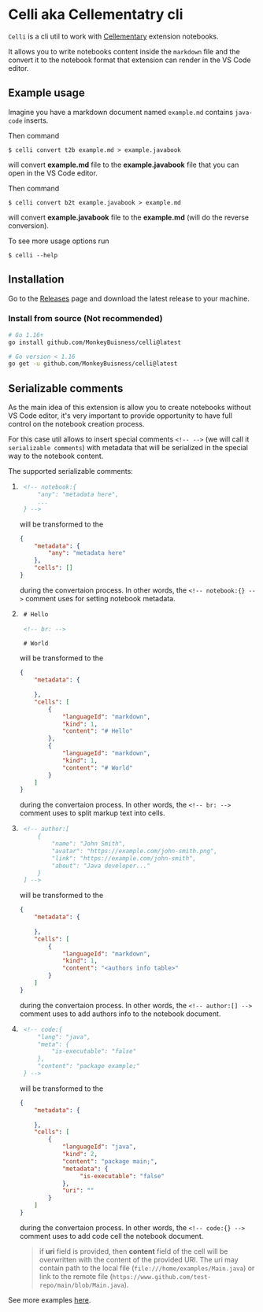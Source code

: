 # Celli aka Cellementatry cli

`Celli` is a cli util to work with [Cellementary](https://github.com/MonkeyBuisness/cellementary-extension) extension notebooks.

It allows you to write notebooks content inside the `markdown` file and the convert it to the notebook format that extension can render in the VS Code editor.

## Example usage

Imagine you have a markdown document named `example.md` contains `java-code` inserts.

Then command
```console
$ celli convert t2b example.md > example.javabook
```
will convert **example.md** file to the **example.javabook** file that you can open in the VS Code editor.

Then command
```console
$ celli convert b2t example.javabook > example.md
```
will convert **example.javabook** file to the **example.md** (will do the reverse conversion).

To see more usage options run
```console
$ celli --help
``` 

## Installation

Go to the [Releases](https://github.com/MonkeyBuisness/celli/releases) page and download the latest release to your machine.

### Install from source (Not recommended)
```sh
# Go 1.16+
go install github.com/MonkeyBuisness/celli@latest

# Go version < 1.16
go get -u github.com/MonkeyBuisness/celli@latest
```

## Serializable comments

As the main idea of this extension is allow you to create notebooks without VS Code editor, it's very important to provide opportunity to have full control on the notebook creation process.

For this case util allows to insert special comments  `<!-- -->` (we will call it `serializable comments`) with metadata that will be serialized in the special way to the notebook content.

The supported serializable comments:

1. ```html
    <!-- notebook:{
        "any": "metadata here",
        ...
    } -->
    ```
    will be transformed to the
    ```json
    {
        "metadata": {
            "any": "metadata here"
        },
        "cells": []
    }
    ```
    during the convertaion process.
    In other words, the `<!-- notebook:{} -->` comment uses for setting notebook metadata.

2. ```html
    # Hello
    
    <!-- br: -->

    # World
    ```
    will be transformed to the
    ```json
    {
        "metadata": {
           
        },
        "cells": [
            {
                "languageId": "markdown",
                "kind": 1,
                "content": "# Hello"
            },
            {
                "languageId": "markdown",
                "kind": 1,
                "content": "# World"
            }
        ]
    }
    ```
    during the convertaion process.
    In other words, the `<!-- br: -->` comment uses to split markup text into cells.
3. ```html
    <!-- author:[
        {
            "name": "John Smith",
            "avatar": "https://example.com/john-smith.png",
            "link": "https://example.com/john-smith",
            "about": "Java developer..."
        }
    ] -->
    ```
    will be transformed to the
    ```json
    {
        "metadata": {
           
        },
        "cells": [
            {
                "languageId": "markdown",
                "kind": 1,
                "content": "<authors info table>"
            }
        ]
    }
    ```
    during the convertaion process.
    In other words, the `<!-- author:[] -->` comment uses to add authors info to the notebook document.
4. ```html
    <!-- code:{
        "lang": "java",
        "meta": {
            "is-executable": "false"
        },
        "content": "package example;"
    } -->
    ```
    will be transformed to the
    ```json
    {
        "metadata": {
           
        },
        "cells": [
            {
                "languageId": "java",
                "kind": 2,
                "content": "package main;",
                "metadata": {
                     "is-executable": "false"
                },
                "uri": ""
            }
        ]
    }
    ```
    during the convertaion process.
    In other words, the `<!-- code:{} -->` comment uses to add code cell the notebook document.
    > if **uri** field is provided, then **content** field of the cell will be overwritten with the content of the provided URI. The uri may contain path to the local file (`file:///home/examples/Main.java`) or link to the remote file (`https://www.github.com/test-repo/main/blob/Main.java`).

See more examples [here](https://github.com/MonkeyBuisness/celli/tree/master/example).

